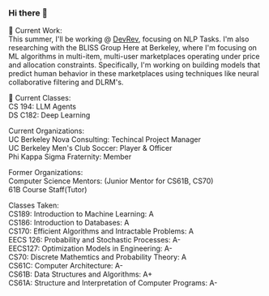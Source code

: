 ### Hi there 👋

🔭 Current Work: <br>
This summer, I'll be working @ [DevRev](https://devrev.ai/about), focusing on NLP Tasks. I'm also researching with the BLISS Group Here at Berkeley, where I'm focusing on ML algorithms in multi-item, multi-user marketplaces operating under price and allocation constraints. Specifically, I'm working on building models that predict human behavior in these marketplaces using techniques like neural collaborative filtering and DLRM's.


🌱 Current Classes: <br> 
CS 194: LLM Agents <br>
DS C182: Deep Learning

Current Organizations: <br> 
UC Berkeley Nova Consulting: Techincal Project Manager <br>
UC Berkeley Men's Club Soccer: Player & Officer <br>
Phi Kappa Sigma Fraternity: Member <br>

Former Organizations: <br>
Computer Science Mentors: (Junior Mentor for CS61B, CS70) <br>
61B Course Staff(Tutor)<br>

Classes Taken: <br> 
CS189: Introduction to Machine Learning: A <br> 
CS186: Introduction to Databases: A <br> 
CS170: Efficient Algorithms and Intractable Problems: A <br> 
EECS 126: Probability and Stochastic Processes: A- <br> 
EECS127: Optimization Models in Engineering: A- <br> 
CS70: Discrete Mathemtics and Probability Theory: A <br> 
CS61C: Computer Architecture: A- <br> 
CS61B: Data Structures and Algorithms: A+ <br> 
CS61A: Structure and Interpretation of Computer Programs: A- <br> 





<!--
**dhruvahuja19/dhruvahuja19** is a ✨ _special_ ✨ repository because its `README.md` (this file) appears on your GitHub profile.

Here are some ideas to get you started:

- 🔭 I’m currently working on ...
- 🌱 I’m currently learning ...
- 👯 I’m looking to collaborate on ...
- 🤔 I’m looking for help with ...
- 💬 Ask me about ...
- 📫 How to reach me: ...
- 😄 Pronouns: ...
- ⚡ Fun fact: ...
-->
